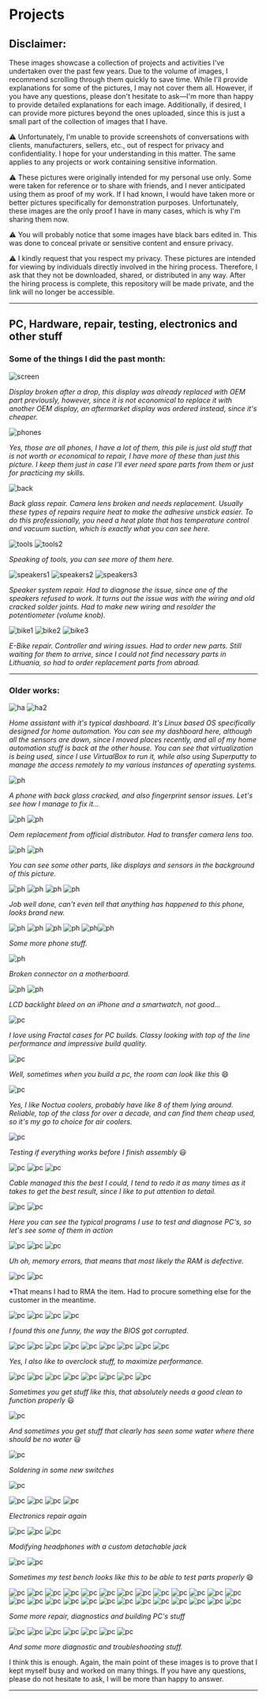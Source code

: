 # Projects

## Disclaimer:

These images showcase a collection of projects and activities I've undertaken over the past few years. Due to the volume of images, I recommend scrolling through them quickly to save time. While I'll provide explanations for some of the pictures, I may not cover them all. However, if you have any questions, please don't hesitate to ask—I'm more than happy to provide detailed explanations for each image. Additionally, if desired, I can provide more pictures beyond the ones uploaded, since this is just a small part of the collection of images that I have.

:warning: Unfortunately, I'm unable to provide screenshots of conversations with clients, manufacturers, sellers, etc., out of respect for privacy and confidentiality. I hope for your understanding in this matter. The same applies to any projects or work containing sensitive information.

:warning: These pictures were originally intended for my personal use only. Some were taken for reference or to share with friends, and I never anticipated using them as proof of my work. If I had known, I would have taken more or better pictures specifically for demonstration purposes. Unfortunately, these images are the only proof I have in many cases, which is why I'm sharing them now.

:warning: You will probably notice that some images have black bars edited in. This was done to conceal private or sensitive content and ensure privacy.

:warning: I kindly request that you respect my privacy. These pictures are intended for viewing by individuals directly involved in the hiring process. Therefore, I ask that they not be downloaded, shared, or distributed in any way. After the hiring process is complete, this repository will be made private, and the link will no longer be accessible.

---
## PC, Hardware, repair, testing, electronics and other stuff

### Some of the things I did the past month:

![screen](./img1/p1.jpg)

*Display broken after a drop, this display was already replaced with OEM part previously, however, since it is not economical to replace it with another OEM display, an aftermarket display was ordered instead, since it's cheaper.*

![phones](./img1/p2.jpg)

*Yes, those are all phones, I have a lot of them, this pile is just old stuff that is not worth or economical to repair, I have more of these than just this picture. I keep them just in case I'll ever need spare parts from them or just for practicing my skills.*

![back](./img1/p3.jpg)

*Back glass repair. Camera lens broken and needs replacement. Usually these types of repairs require heat to make the adhesive unstick easier. To do this professionally, you need a heat plate that has temperature control and vacuum suction, which is exactly what you can see here.*

![tools](./img1/p4_2.jpg)
![tools2](./img1/p7.jpg)

*Speaking of tools, you can see more of them here.*

![speakers1](./img1/p9.jpg)
![speakers2](./img1/p8.jpg)
![speakers3](./img1/p10.jpg)

*Speaker system repair. Had to diagnose the issue, since one of the speakers refused to work. It turns out the issue was with the wiring and old cracked solder joints. Had to make new wiring and resolder the potentiometer (volume knob).*

![bike1](./img1/p4.jpg)
![bike2](./img1/p5.jpg)
![bike3](./img1/p6.jpg)

*E-Bike repair. Controller and wiring issues. Had to order new parts. Still waiting for them to arrive, since I could not find necessary parts in Lithuania, so had to order replacement parts from abroad.*


---
### Older works:

![ha](./img1/ha1.png)
![ha2](./img1/ha2.png)


*Home assistant with it's typical dashboard. It's Linux based OS specifically designed for home automation. You can see my dashboard here, although all the sensors are down, since I moved places recently, and all of my home automation stuff is back at the other house. You can see that virtualization is being used, since I use VirtualBox to run it, while also using Superputty to manage the access remotely to my various instances of operating systems.*

![ph](./img1/p14.jpg)

*A phone with back glass cracked, and also fingerprint sensor issues. Let's see how I manage to fix it...*

![ph](./img1/p15.jpg)
![ph](./img1/p16.jpg)

*Oem replacement from official distributor. Had to transfer camera lens too.*

![ph](./img1/p17.jpg)
![ph](./img1/p19.jpg)

*You can see some other parts, like displays and sensors in the background of this picture.*

![ph](./img1/p20.jpg)
![ph](./img1/p21.jpg)
![ph](./img1/p22.jpg)
![ph](./img1/p23.jpg)

*Job well done, can't even tell that anything has happened to this phone, looks brand new.*

![ph](./img1/p24.jpg)
![ph](./img1/p10_2.jpg)
![ph](./img1/p11.jpg)
![ph](./img1/p12.jpg)
![ph](./img1/p13.jpg)![ph](./img1/p25_2.jpg)

*Some more phone stuff.*

![ph](./img1/r1.jpg)

*Broken connector on a motherboard.*

![ph](./img1/r2.jpg)
![ph](./img1/r2_2.jpg)

*LCD backlight bleed on an iPhone and a smartwatch, not good...*

![pc](./img1/p25.jpg)

*I love using Fractal cases for PC builds. Classy looking with top of the line performance and impressive build quality.*

![pc](./img1/p27.jpg)

*Well, sometimes when you build a pc, the room can look like this* :smile:

![pc](./img1/p26.jpg)

*Yes, I like Noctua coolers, probably have like 8 of them lying around. Reliable, top of the class for over a decade, and can find them cheap used, so it's my go to choice for air coolers.*

![pc](./img1/p28.jpg)

*Testing if everything works before I finish assembly* :smiley:

![pc](./img1/p29.jpg)
![pc](./img1/p30.jpg)
![pc](./img1/p31.jpg)

*Cable managed this the best I could, I tend to redo it as many times as it takes to get the best result, since I like to put attention to detail.*

![pc](./img1/p32.jpg)
![pc](./img1/tools.png)

*Here you can see the typical programs I use to test and diagnose PC's, so let's see some of them in action*

![pc](./img1/r3.jpg)
![pc](./img1/r4.jpg)
![pc](./img1/r5.jpg)

*Uh oh, memory errors, that means that most likely the RAM is defective.*

![pc](./img1/r7.jpg)
![pc](./img1/r6.jpg)

*That means I had to RMA the item. Had to procure something else for the customer in the meantime.

![pc](./img1/r8.png)
![pc](./img1/r9.jpeg)
![pc](./img1/r10.jpg)
![pc](./img1/r10_2.jpg)

*I found this one funny, the way the BIOS got corrupted.*

![pc](./img1/r10.jpg)
![pc](./img1/r11_2.jpg)
![pc](./img1/r11.jpg)
![pc](./img1/r12.jpg)
![pc](./img1/r21.jpg)
![pc](./img1/r22.jpg)
![pc](./img1/r23.jpg)
![pc](./img1/r24.jpg)
![pc](./img1/r25.jpg)

*Yes, I also like to overclock stuff, to maximize performance.*

![pc](./img1/r13.jpg)
![pc](./img1/r14.jpg)
![pc](./img1/r35.jpg)
![pc](./img1/r36.jpg)
![pc](./img1/r37.jpg)
![pc](./img1/r38.jpg)
![pc](./img1/r39.jpg)
![pc](./img1/r47.jpg)

*Sometimes you get stuff like this, that absolutely needs a good clean to function properly* :smiley:

![pc](./img1/r70.jpg)

*And sometimes you get stuff that clearly has seen some water where there should be no water* :smiley:

![pc](./img1/r15.jpg)

*Soldering in some new switches*

![pc](./img1/r16.jpg)

![pc](./img1/r17.jpg)
![pc](./img1/r18.jpg)
![pc](./img1/r19.jpg)
![pc](./img1/r20.jpg)

*Electronics repair again*

![pc](./img1/r26.jpg)
![pc](./img1/r27.jpg)
![pc](./img1/r28.jpg)

*Modifying headphones with a custom detachable jack*

![pc](./img1/r33.JPG)
![pc](./img1/r34.JPG)

*Sometimes my test bench looks like this to be able to test parts properly* :smile:

![pc](./img1/r30.jpg)
![pc](./img1/r31.jpg)
![pc](./img1/r32.jpg)
![pc](./img1/r40.jpg)
![pc](./img1/r41.jpg)
![pc](./img1/r42.jpg)
![pc](./img1/r43.jpg)
![pc](./img1/r45.jpg)
![pc](./img1/r46.jpg)
![pc](./img1/r48.jpg)
![pc](./img1/r49.jpg)
![pc](./img1/r50.jpg)
![pc](./img1/r51.jpg)
![pc](./img1/r52.jpg)
![pc](./img1/r53.JPG)
![pc](./img1/r54.JPG)
![pc](./img1/r56.jpg)
![pc](./img1/r57.jpg)
![pc](./img1/r58.JPG)
![pc](./img1/r59.jpeg)
![pc](./img1/r60.jpeg)
![pc](./img1/r61.jpeg)
![pc](./img1/r62.jpeg)
![pc](./img1/r63.jpeg)
![pc](./img1/r71.jpg)
![pc](./img1/r72.jpg)

*Some more repair, diagnostics and building PC's stuff*

![pc](./img1/r64.jpg)
![pc](./img1/r65.jpg)
![pc](./img1/r66.jpg)
![pc](./img1/r67.jpg)
![pc](./img1/r68.jpg)
![pc](./img1/r69.jpg)
![pc](./img1/r73.jpg)

*And some more diagnostic and troubleshooting stuff.*

I think this is enough. Again, the main point of these images is to prove that I kept myself busy and worked on many things. If you have any questions, please do not hesitate to ask, I will be more than happy to answer.

---
